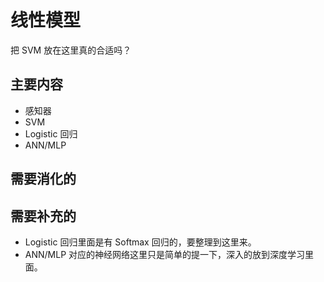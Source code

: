 # 线性模型

把 SVM 放在这里真的合适吗？

## 主要内容

- 感知器
- SVM
- Logistic 回归
- ANN/MLP


## 需要消化的



## 需要补充的

- Logistic 回归里面是有 Softmax 回归的，要整理到这里来。
- ANN/MLP 对应的神经网络这里只是简单的提一下，深入的放到深度学习里面。
